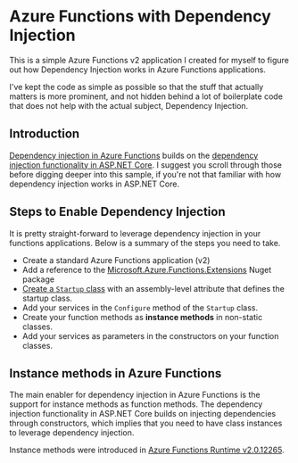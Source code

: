 Azure Functions with Dependency Injection
=======================

This is a simple Azure Functions v2 application I created for myself to figure out how Dependency Injection works in Azure Functions applications.

I've kept the code as simple as possible so that the stuff that actually matters is more prominent, and not hidden behind a lot of boilerplate code that does not help with the actual subject, Dependency Injection.


Introduction
------------

[Dependency injection in Azure Functions](https://docs.microsoft.com/en-us/azure/azure-functions/functions-dotnet-dependency-injection) builds on the [dependency injection functionality in ASP.NET Core](https://docs.microsoft.com/en-gb/aspnet/core/fundamentals/dependency-injection). I suggest you scroll through those before digging deeper into this sample, if you're not that familiar with how dependency injection works in ASP.NET Core.


Steps to Enable Dependency Injection
------------------------

It is pretty straight-forward to leverage dependency injection in your functions applications. Below is a summary of the steps you need to take.

- Create a standard Azure Functions application (v2)
- Add a reference to the [Microsoft.Azure.Functions.Extensions](https://www.nuget.org/packages/Microsoft.Azure.Functions.Extensions/) Nuget package
- [Create a `Startup` class](https://docs.microsoft.com/en-us/azure/azure-functions/functions-dotnet-dependency-injection) with an assembly-level attribute that defines the startup class.
- Add your services in the `Configure` method of the `Startup` class.
- Create your function methods as **instance methods** in non-static classes.
- Add your services as parameters in the constructors on your function classes.


Instance methods in Azure Functions
-----------------------------------

The main enabler for dependency injection in Azure Functions is the support for instance methods as function methods. The dependency injection functionality in ASP.NET Core builds on injecting dependencies through constructors, which implies that you need to have class instances to leverage dependency injection.

Instance methods were introduced in [Azure Functions Runtime v2.0.12265](https://github.com/Azure/azure-functions-host/releases/tag/v2.0.12265).